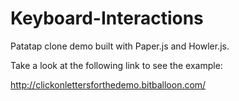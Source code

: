 # Keyboard-Interactions
Patatap clone demo built with Paper.js and Howler.js. 

Take a look at the following link to see the example:

http://clickonlettersforthedemo.bitballoon.com/
